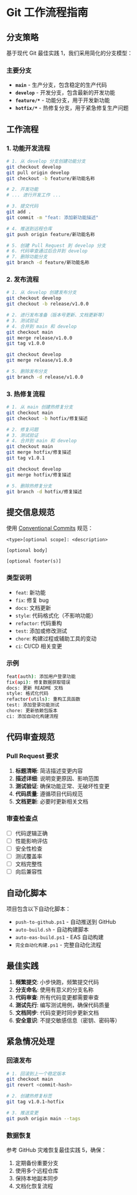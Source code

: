 # Git 工作流程指南

## 分支策略

基于现代 Git 最佳实践 <mcreference link="https://www.atlassian.com/git/tutorials/comparing-workflows/gitflow-workflow" index="1">1</mcreference>，我们采用简化的分支模型：

### 主要分支

- **`main`** - 生产分支，包含稳定的生产代码
- **`develop`** - 开发分支，包含最新的开发功能
- **`feature/*`** - 功能分支，用于开发新功能
- **`hotfix/*`** - 热修复分支，用于紧急修复生产问题

## 工作流程

### 1. 功能开发流程

```bash
# 1. 从 develop 分支创建功能分支
git checkout develop
git pull origin develop
git checkout -b feature/新功能名称

# 2. 开发功能
# ... 进行开发工作 ...

# 3. 提交代码
git add .
git commit -m "feat: 添加新功能描述"

# 4. 推送到远程仓库
git push origin feature/新功能名称

# 5. 创建 Pull Request 到 develop 分支
# 6. 代码审查通过后合并到 develop
# 7. 删除功能分支
git branch -d feature/新功能名称
```

### 2. 发布流程

```bash
# 1. 从 develop 创建发布分支
git checkout develop
git checkout -b release/v1.0.0

# 2. 进行发布准备（版本号更新、文档更新等）
# 3. 测试验证
# 4. 合并到 main 和 develop
git checkout main
git merge release/v1.0.0
git tag v1.0.0

git checkout develop
git merge release/v1.0.0

# 5. 删除发布分支
git branch -d release/v1.0.0
```

### 3. 热修复流程

```bash
# 1. 从 main 创建热修复分支
git checkout main
git checkout -b hotfix/修复描述

# 2. 修复问题
# 3. 测试验证
# 4. 合并到 main 和 develop
git checkout main
git merge hotfix/修复描述
git tag v1.0.1

git checkout develop
git merge hotfix/修复描述

# 5. 删除热修复分支
git branch -d hotfix/修复描述
```

## 提交信息规范

使用 [Conventional Commits](https://www.conventionalcommits.org/) 规范：

```
<type>[optional scope]: <description>

[optional body]

[optional footer(s)]
```

### 类型说明

- `feat`: 新功能
- `fix`: 修复 bug
- `docs`: 文档更新
- `style`: 代码格式化（不影响功能）
- `refactor`: 代码重构
- `test`: 添加或修改测试
- `chore`: 构建过程或辅助工具的变动
- `ci`: CI/CD 相关变更

### 示例

```bash
feat(auth): 添加用户登录功能
fix(api): 修复数据获取错误
docs: 更新 README 文档
style: 格式化代码
refactor(utils): 重构工具函数
test: 添加登录功能测试
chore: 更新依赖包版本
ci: 添加自动化构建流程
```

## 代码审查规范

### Pull Request 要求

1. **标题清晰**: 简洁描述变更内容
2. **描述详细**: 说明变更原因、影响范围
3. **测试验证**: 确保功能正常、无破坏性变更
4. **代码质量**: 遵循项目代码规范
5. **文档更新**: 必要时更新相关文档

### 审查检查点

- [ ] 代码逻辑正确
- [ ] 性能影响评估
- [ ] 安全性检查
- [ ] 测试覆盖率
- [ ] 文档完整性
- [ ] 向后兼容性

## 自动化脚本

项目包含以下自动化脚本：

- `push-to-github.ps1` - 自动推送到 GitHub
- `auto-build.sh` - 自动构建脚本
- `auto-eas-build.ps1` - EAS 自动构建
- `完全自动化构建.ps1` - 完整自动化流程

## 最佳实践

1. **频繁提交**: 小步快跑，频繁提交代码
2. **分支命名**: 使用有意义的分支名称
3. **代码审查**: 所有代码变更都需要审查
4. **测试先行**: 编写测试用例，确保代码质量
5. **文档同步**: 代码变更时同步更新文档
6. **安全意识**: 不提交敏感信息（密钥、密码等）

## 紧急情况处理

### 回滚发布

```bash
# 1. 回滚到上一个稳定版本
git checkout main
git revert <commit-hash>

# 2. 创建热修复标签
git tag v1.0.1-hotfix

# 3. 推送变更
git push origin main --tags
```

### 数据恢复

参考 GitHub 灾难恢复最佳实践 <mcreference link="https://blog.gitguardian.com/github-restore-and-disaster-recovery-better-get-ready/" index="5">5</mcreference>，确保：

1. 定期备份重要分支
2. 使用多个远程仓库
3. 保持本地副本同步
4. 文档化恢复流程